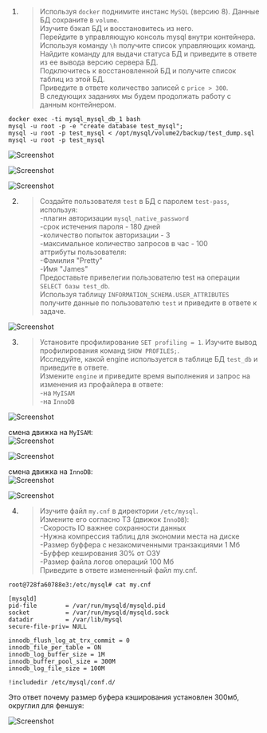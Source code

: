 1. >Используя `docker` поднимите инстанс `MySQL` (версию 8). Данные БД сохраните в `volume`.  
Изучите бэкап БД и восстановитесь из него.  
Перейдите в управляющую консоль mysql внутри контейнера.  
Используя команду `\h` получите список управляющих команд.  
Найдите команду для выдачи статуса БД и приведите в ответе из ее вывода версию сервера БД.  
Подключитесь к восстановленной БД и получите список таблиц из этой БД.  
Приведите в ответе количество записей с `price > 300`.  
В следующих заданиях мы будем продолжать работу с данным контейнером.  
  
```
docker exec -ti mysql_mysql_db_1 bash
mysql -u root -p -e "create database test_mysql";
mysql -u root -p test_mysql < /opt/mysql/volume2/backup/test_dump.sql
mysql -u root -p test_mysql
```
  
![Screenshot](https://gitlab.com/SobolevES/devops-netology/-/raw/main/pics/1_db3.JPG)  
  
![Screenshot](https://gitlab.com/SobolevES/devops-netology/-/raw/main/pics/1.1_db3.JPG)  
  
![Screenshot](https://gitlab.com/SobolevES/devops-netology/-/raw/main/pics/1.2_db2.JPG)  
  
2. >Создайте пользователя `test` в БД c паролем `test-pass`, используя:  
-плагин авторизации `mysql_native_password`  
-срок истечения пароля - 180 дней  
-количество попыток авторизации - 3  
-максимальное количество запросов в час - 100  
аттрибуты пользователя:  
-Фамилия "Pretty"  
-Имя "James"  
Предоставьте привелегии пользователю test на операции `SELECT базы test_db`.  
Используя таблицу `INFORMATION_SCHEMA.USER_ATTRIBUTES` получите данные по пользователю `test` и приведите в ответе к задаче.  
  
![Screenshot](https://gitlab.com/SobolevES/devops-netology/-/raw/main/pics/2_db3.JPG)  
  
3. >Установите профилирование `SET profiling = 1`. Изучите вывод профилирования команд `SHOW PROFILES;`.  
Исследуйте, какой engine используется в таблице БД `test_db` и приведите в ответе.  
Измените `engine` и приведите время выполнения и запрос на изменения из профайлера в ответе:  
-на `MyISAM`  
-на `InnoDB`  
  
![Screenshot](https://gitlab.com/SobolevES/devops-netology/-/raw/main/pics/3.1_db3.JPG)  
  
смена движка на `MyISAM`:  
![Screenshot](https://gitlab.com/SobolevES/devops-netology/-/raw/main/pics/3.2_db3.JPG)  
  
![Screenshot](https://gitlab.com/SobolevES/devops-netology/-/raw/main/pics/3.3_db3.JPG)  
  
смена движка на `InnoDB`:  
![Screenshot](https://gitlab.com/SobolevES/devops-netology/-/raw/main/pics/3.4_db3.JPG)  
  
![Screenshot](https://gitlab.com/SobolevES/devops-netology/-/raw/main/pics/3.5_db3.JPG)  
  
4. >Изучите файл `my.cnf` в директории `/etc/mysql`.  
Измените его согласно ТЗ (движок `InnoDB`):  
-Скорость IO важнее сохранности данных  
-Нужна компрессия таблиц для экономии места на диске  
-Размер буффера с незакомиченными транзакциями 1 Мб 
-Буффер кеширования 30% от ОЗУ  
-Размер файла логов операций 100 Мб  
Приведите в ответе измененный файл my.cnf.  
  
```
root@728fa60788e3:/etc/mysql# cat my.cnf

[mysqld]
pid-file        = /var/run/mysqld/mysqld.pid
socket          = /var/run/mysqld/mysqld.sock
datadir         = /var/lib/mysql
secure-file-priv= NULL

innodb_flush_log_at_trx_commit = 0
innodb_file_per_table = ON
innodb_log_buffer_size = 1M
innodb_buffer_pool_size = 300M
innodb_log_file_size = 100M

!includedir /etc/mysql/conf.d/
```
  
Это ответ почему размер буфера кэширования установлен 300мб,  округлил для феншуя:   
  
![Screenshot](https://gitlab.com/SobolevES/devops-netology/-/raw/main/pics/4.1_db3.JPG)  



